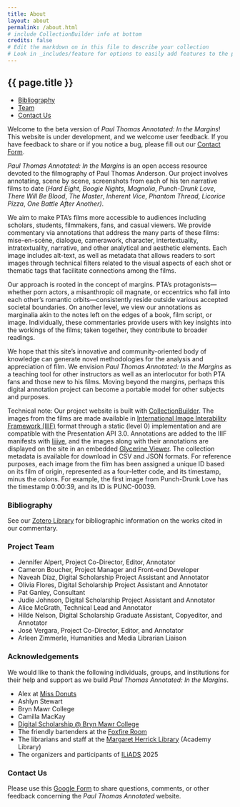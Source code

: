 ```yaml
---
title: About
layout: about
permalink: /about.html
# include CollectionBuilder info at bottom
credits: false
# Edit the markdown on in this file to describe your collection
# Look in _includes/feature for options to easily add features to the page
---
```


<h2 class="text-center pt-2 mb-2">{{ page.title }}</h2>

<ul class="list-group list-group-horizontal justify-content-center mb-2">
    <li class="list-group-item bg-dark text-start py-0 my-2 border border-top-0 border-bottom-0 border-start-0 border-secondary">
        <a href="#bibliography">Bibliography</a>
    </li>
    <li class="list-group-item bg-dark text-start py-0 my-2 border border-top-0 border-bottom-0 border-start-0 border-secondary">
        <a href="#project-team">Team</a>
    </li>
    <li class="list-group-item bg-dark text-start py-0 my-2">
        <a href="#contact-us">Contact Us</a>
    </li>
</ul>

Welcome to the beta version of *Paul Thomas Annotated: In the Margins*! This website
is under development, and we welcome user feedback. If you have feedback to share
or if you notice a bug, please fill out our <a href="https://docs.google.com/forms/d/e/1FAIpQLSdEWojQpxRp1vWhzNjGnI-mGC8bGztAyWR1wsA27lcoSvZe3Q/viewform?usp=sharing&ouid=105265580496044254580" target="_blank">Contact Form</a>.

*Paul Thomas Annotated: In the Margins* is an open access resource devoted to the filmography of Paul Thomas Anderson. Our project involves annotating, scene by scene, screenshots from each of his ten narrative films to date (*Hard Eight*, *Boogie Nights*, *Magnolia*, *Punch-Drunk Love*, *There Will Be Blood*, *The Master*, *Inherent Vice*, *Phantom Thread*, *Licorice Pizza*, *One Battle After Another)*.

We aim to make PTA’s films more accessible to audiences including scholars, students, filmmakers, fans, and casual viewers. We provide commentary via annotations that address the many parts of these films: mise-en-scène, dialogue, camerawork, character, intertextuality, intratextuality, narrative, and other analytical and aesthetic elements. Each image includes alt-text, as well as metadata that allows readers to sort images through technical filters related to the visual aspects of each shot or thematic tags that facilitate connections among the films.

Our approach is rooted in the concept of margins. PTA’s protagonists—whether porn actors, a misanthropic oil magnate, or eccentrics who fall into each other’s romantic orbits—consistently reside outside various accepted societal boundaries. On another level, we view our annotations as marginalia akin to the notes left on the edges of a book, film script, or image. Individually, these commentaries provide users with key insights into the workings of the films; taken together, they contribute to broader readings.

We hope that this site’s innovative and community-oriented body of knowledge can generate novel methodologies for the analysis and appreciation of film. We envision *Paul Thomas Annotated: In the Margins* as a teaching tool for other instructors as well as an interlocutor for both PTA fans and those new to his films. Moving beyond the margins, perhaps this digital annotation project can become a portable model for other subjects and purposes.

Technical note: Our project website is built with <a href="https://collectionbuilder.github.io/" target="_blank">CollectionBuilder</a>. The images from the films are made available in <a href="https://iiif.io/" target="_blank">International Image Interability Framework (IIIF)</a> format through a static (level 0) implementation and are compatible with the Presentation API 3.0. Annotations are added to the IIIF manifests with <a href="https://liiive.now/" target="_blank">liiive</a>, and the images along with their annotations are displayed on the site in an embedded <a href="https://demo.viewer.glycerine.io/" target="_blank">Glycerine Viewer</a>. The collection metadata is available for download in CSV and JSON formats. For reference purposes, each image from the film has been assigned a unique ID based on its film of origin, represented as a four-letter code, and its timestamp, minus the colons. For example, the first image from Punch-Drunk Love has the timestamp 0:00:39, and its ID is PUNC-00039.

### Bibliography

See our <a href="https://www.zotero.org/groups/5918526/paul_thomas_annotated/library" target="_blank">Zotero Library</a> for bibliographic information on the works cited in our commentary.

### Project Team

- Jennifer Alpert, Project Co-Director, Editor, Annotator
- Cameron Boucher, Project Manager and Front-end Developer
-  Naveah Díaz, Digital Scholarship Project Assistant and Annotator
- Olivia Flores, Digital Scholarship Project Assistant and Annotator
- Pat Ganley, Consultant
- Judie Johnson, Digital Scholarship Project Assistant and Annotator
- Alice McGrath, Technical Lead and Annotator
- Hilde Nelson, Digital Scholarship Graduate Assistant, Copyeditor, and Annotator
- José Vergara, Project Co-Director, Editor, and Annotator
- Arleen Zimmerle, Humanities and Media Librarian Liaison

### Acknowledgements

We would like to thank the following individuals, groups, and institutions for their help and support as we build *Paul Thomas Annotated: In the Margins*.
- Alex at <a href="https://www.yelp.com/biz/miss-donuts-los-angeles" target="_blank">Miss Donuts</a>
- Ashlyn Stewart
- Bryn Mawr College
- Camilla MacKay
- <a href="https://digitalscholarship.blogs.brynmawr.edu/" target="_blank">Digital Scholarship @ Bryn Mawr College</a>
- The friendly bartenders at the <a href="https://www.instagram.com/foxfireroom/?hl=en" target="_blank">Foxfire Room</a>
- The librarians and staff at the <a href="https://www.oscars.org/library" target="_blank">Margaret Herrick Library</a> (Academy Library)
- The organizers and participants of <a href="https://iliads.org/" target="_blank">ILiADS</a> 2025

### Contact Us

Please use this <a href="https://docs.google.com/forms/d/e/1FAIpQLSdEWojQpxRp1vWhzNjGnI-mGC8bGztAyWR1wsA27lcoSvZe3Q/viewform?usp=sharing&ouid=105265580496044254580" target="_blank">Google Form</a> to share questions, comments, or other feedback concerning the *Paul Thomas Annotated* website.